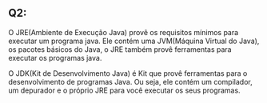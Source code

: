 
## Q2:

O JRE(Ambiente de Execução Java) provê os requisitos mínimos para executar um programa java. Ele contém uma JVM(Máquina Virtual do Java), os pacotes    básicos do Java, o JRE também provê ferramentas para executar os programas java.

O JDK(Kit de Desenvolvimento Java) é Kit que provê ferramentas para o desenvolvimento de programas Java. Ou seja, ele contém um compilador, um depurador e o próprio JRE para você executar os seus programas.

